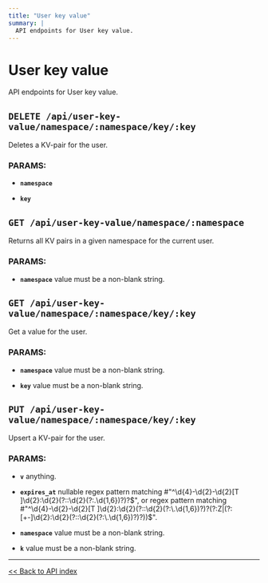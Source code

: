 ```yaml
---
title: "User key value"
summary: |
  API endpoints for User key value.
---
```


# User key value

API endpoints for User key value.

## `DELETE /api/user-key-value/namespace/:namespace/key/:key`

Deletes a KV-pair for the user.

### PARAMS:

-  **`namespace`** 

-  **`key`**

## `GET /api/user-key-value/namespace/:namespace`

Returns all KV pairs in a given namespace for the current user.

### PARAMS:

-  **`namespace`** value must be a non-blank string.

## `GET /api/user-key-value/namespace/:namespace/key/:key`

Get a value for the user.

### PARAMS:

-  **`namespace`** value must be a non-blank string.

-  **`key`** value must be a non-blank string.

## `PUT /api/user-key-value/namespace/:namespace/key/:key`

Upsert a KV-pair for the user.

### PARAMS:

-  **`v`** anything.

-  **`expires_at`** nullable regex pattern matching #"^\d{4}-\d{2}-\d{2}[T ]\d{2}:\d{2}(?::\d{2}(?:\.\d{1,6})?)?$", or regex pattern matching #"^\d{4}-\d{2}-\d{2}[T ]\d{2}:\d{2}(?::\d{2}(?:\.\d{1,6})?)?(?:Z|(?:[+-]\d{2}:\d{2}(?::\d{2}(?:\.\d{1,6})?)?))$".

-  **`namespace`** value must be a non-blank string.

-  **`k`** value must be a non-blank string.

---

[<< Back to API index](../api-documentation.md)